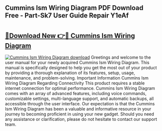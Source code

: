 ## Cummins Ism Wiring Diagram PDF Download Free - Part-Sk7 User Guide Repair Y1eAf

# <h2><a href="http://dfmw74.blite.top/?on=Cummins+Ism+Wiring+Diagram">🔗Download New 👉🔴 Cummins Ism Wiring Diagram</a></h2>

[![Cummins Ism Wiring Diagram download](https://i.imgur.com/lujVjoI.png)](http://dfmw74.blite.top/?on=Cummins+Ism+Wiring+Diagram)
Greetings and welcome to the user manual for your newly acquired Cummins Ism Wiring Diagram. This manual is specifically designed to help you get the most out of your product by providing a thorough explanation of its features, setup, usage, maintenance, and problem-solving. Important Information Cummins Ism Wiring Diagram Regarding Connectivity This product requires a stable internet connection for optimal performance. Cummins Ism Wiring Diagram comes with an array of advanced features, including voice commands, customizable settings, multi-language support, and automatic backups, all accessible through the user interface. Our expectation is that the Cummins Ism Wiring Diagram has been a valuable and informative resource in your journey to becoming proficient in using your new gadget. Should you need any assistance or clarification, please do not hesitate to contact our support team.
